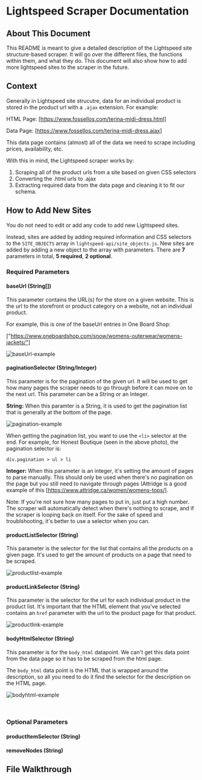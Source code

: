 # Lightspeed Scraper Documentation

## About This Document

This README is meant to give a detailed description of the Lightspeed site structure-based scraper. It will go over the different files, the functions within them, and what they do. This document will also show how to add more lightspeed sites to the scraper in the future.

## Context

Generally in Lightspeed site strucutre, data for an individual product is stored in the product url with a `.ajax` extension. For example:

HTML Page: [https://www.fossellos.com/terina-midi-dress.html]

Data Page: [https://www.fossellos.com/terina-midi-dress.ajax]

This data page contains (almost) all of the data we need to scrape including prices, availability, etc.

With this in mind, the Lightspeed scraper works by:

1. Scraping all of the product urls from a site based on given CSS selectors
2. Converting the .html urls to .ajax
3. Extracting required data from the data page and cleaning it to fit our schema.

## How to Add New Sites

You do not need to edit or add any code to add new Lightspeed sites.

Instead, sites are added by adding required information and CSS selectors to the `SITE_OBJECTS` array in `lightspeed-api/site_objects.js`. New sites are added by adding a new object to the array with parameters. There are **7** parameters in total, **5 required**, **2 optional**.

### Required Parameters

#### baseUrl (String[])

This parameter contains the URL(s) for the store on a given website. This is the url to the storefront or product category on a website, not an individual product.

For example, this is one of the baseUrl entries in One Board Shop:

["https://www.oneboardshop.com/snow/womens-outerwear/womens-jackets/"]

![baseUrl-example](https://user-images.githubusercontent.com/56736430/161148759-9a608a0e-201b-4622-9e1c-dca098a2a474.png)


#### paginationSelector (String/Integer)

This parameter is for the pagination of the given url. It will be used to get how many pages the scraper needs to go through before it can move on to the next url. This parameter can be a String or an Integer.

**String:** When this paramter is a String, it is used to get the pagination list that is generally at the bottom of the page.

![pagination-example](https://user-images.githubusercontent.com/56736430/161150564-91bc9103-0b3f-4285-9ac7-35418c6e6b36.png)

When getting the pagination list, you want to use the `<li>` selector at the end. For example, for Honest Boutique (seen in the above photo), the pagination selector is:

`div.pagination > ul > li`

**Integer:** When this parameter is an integer, it's setting the amount of pages to parse manually. This should only be used when there's no pagination on the page but you still need to navigate through pages (Attridge is a good example of this [https://www.attridge.ca/women/womens-tops/].

Note: If you're not sure how many pages to put in, just put a high number. The scraper will automatically detect when there's nothing to scrape, and if the scraper is looping back on itself. For the sake of speed and troublshooting, it's better to use a selector when you can.

#### productListSelector (String)

This parameter is the selector for the list that contains all the products on a given page. It's used to get the amount of products on a page that need to be scraped.

![productlist-example](https://user-images.githubusercontent.com/56736430/161154577-133629f1-1733-4afd-b80a-2f83d653b2a6.png)

#### productLinkSelector (String)

This parameter is the selector for the url for each individual product in the product list. It's important that the HTML element that you've selected contains an `href` parameter with the url to the product page for that product.

![productlink-example](https://user-images.githubusercontent.com/56736430/161156337-9eb1159c-809c-4f42-8256-949a0efd22de.png)


#### bodyHtmlSelector (String)

This parameter is for the `body_html` datapoint. We can't get this data point from the data page so it has to be scraped from the html page.

The `body_html` data point is the HTML that is wrapped around the description, so all you need to do it find the selector for the description on the HTML page.

![bodyhtml-example](https://user-images.githubusercontent.com/56736430/161156587-366009b0-00d3-446a-9126-dd5de4c1f5cb.png)


<br />

### Optional Parameters

#### productItemSelector (String)

#### removeNodes (String)


## File Walkthrough

